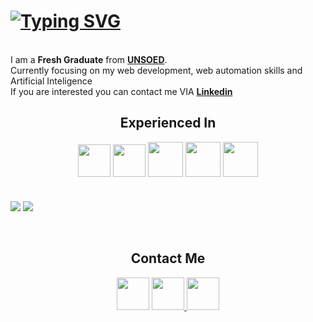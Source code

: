 <h1>
  <a href="https://git.io/typing-svg"><img src="https://readme-typing-svg.demolab.com?font=Fira+Code&pause=1000&width=435&lines=Welcome+to+Evan's+Github+Page" alt="Typing SVG" /></a>
</h1>
 <br>
I am a <b>Fresh Graduate</b> from <a href = "https://www.unsoed.ac.id"><b>UNSOED</b></a>.
<br>Currently focusing on my web development, web automation skills and Artificial Inteligence<br>
If you are interested you can contact me VIA <a href = "https://www.linkedin.com/in/evan-benyamin"><b>Linkedin</b></a>
</div>
<div id="experience" align="center">
   <h2> Experienced In </h2> 
   <img width ="52px" src = "https://github.com/user-attachments/assets/b54e7f58-bc17-4ecc-aca0-790fc8c8280b"/> 
   <img width ="52px" src = "https://github.com/user-attachments/assets/864941d3-b8e8-4e0f-b649-3ad03fc50b9e"/>
   <img width ="56px" src = "https://github.com/user-attachments/assets/6e9b3d85-026b-442b-bd23-251ec65b092d"/>
   <img width ="56px" src = "https://github.com/user-attachments/assets/36123ba7-17c8-4506-b1bc-2c7e071bc5f7"/>
   <img width ="56px" src = "https://github.com/user-attachments/assets/efd86969-b30a-49dd-86af-c6c494656b19"/>
</div> 

<br>
<br> 

<div id = "cards">
   <a href="https://github.com/EvanBenyamin"></a>
   <img align = "center" src="https://github-readme-stats.vercel.app/api/top-langs/?username=EvanBenyamin&layout=donut-vertical&theme=merko"/>
   <img align = "center" src="https://github-readme-stats-eight-theta.vercel.app/api?username=EvanBenyamin&show_icons=true&theme=onedark&include_all_commits=true&count_private=true"/>
</div>

<br>
<br> 

<div id="social" align="center">
   <h2> Contact Me </h2> 
   <a href = "https://www.linkedin.com/in/evan-benyamin"> <img width ="52px" src ="https://github.com/user-attachments/assets/ca466415-e4a8-4a4f-b3c8-1387cca82f55"/></a>
   <a href = "https://www.instagram.com/evantobing09"> <img width ="52px" src ="https://github.com/user-attachments/assets/9b6f9b7a-2bf3-476b-9e34-583b08614819"/> 
   </a>
   <a href = "mailto:evanbenyamin@gmail.com"><img width ="52px" src ="https://github.com/user-attachments/assets/95c6c093-2966-48a7-ba66-2282d28b6e20"/></a>
 






